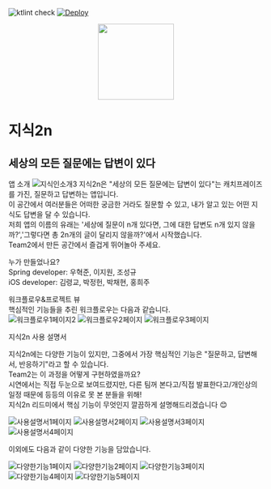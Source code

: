

![ktlint check](https://github.com/wafflestudio20-5/team2-server/actions/workflows/ktlint_check.yml/badge.svg)
[![Deploy](https://github.com/wafflestudio20-5/team2-server/actions/workflows/deploy.yml/badge.svg)](https://github.com/wafflestudio20-5/team2-server/actions/workflows/deploy.yml)

<div align="center">
    <img src="https://user-images.githubusercontent.com/86216809/216102204-712654a2-13e1-46f5-89c3-0cd68ea590d7.jpg" width="150" height="150" />
</div>

# 지식2n
## 세상의 모든 질문에는 답변이 있다

앱 소개
![지식인소개3](https://user-images.githubusercontent.com/86216809/216120258-43bcc3c8-0067-4de2-b01f-56861b400243.jpg)
지식2n은 "세상의 모든 질문에는 답변이 있다"는 캐치프레이즈를 가진, 질문하고 답변하는 앱입니다.<br>
이 공간에서 여러분들은 어떠한 궁금한 거라도 질문할 수 있고, 내가 알고 있는 어떤 지식도 답변을 달 수 있습니다.<br>
저희 앱의 이름의 유래는 '세상에 질문이 n개 있다면, 그에 대한 답변도 n개 있지 않을까?','그렇다면 총 2n개의 글이 달리지 않을까?'에서 시작했습니다.<br>
Team2에서 만든 공간에서 즐겁게 뛰어놀아 주세요.<br>

누가 만들었나요?<br>
Spring developer: 우혁준, 이지원, 조성규<br>
iOS developer: 김령교, 박정헌, 박채현, 홍희주<br>

워크플로우&프로젝트 뷰<br>
핵심적인 기능들을 추린 워크플로우는 다음과 같습니다.<br>
![워크플로우1페이지2](https://user-images.githubusercontent.com/86216809/216283042-1a5b266e-5d3b-4941-b51d-87a39b9b4e1d.jpg)
![워크플로우2페이지](https://user-images.githubusercontent.com/86216809/216114406-4a345997-a87d-4155-8893-a808e502a5e6.jpg)
![워크플로우3페이지](https://user-images.githubusercontent.com/86216809/216114630-658381d7-23e4-47d4-944e-9e3a0cebeddb.jpg)


지식2n 사용 설명서

지식2n에는 다양한 기능이 있지만, 그중에서 가장 핵심적인 기능은 "질문하고, 답변해서, 반응하기"라고 할 수 있습니다.<br>
Team2는 이 과정을 어떻게 구현하였을까요?<br>
시연에서는 직접 두눈으로 보여드렸지만, 다른 팀꺼 본다고/직접 발표한다고/개인상의 일정 때문에 등등의 이유로 못 본 분들을 위해!<br>
지식2n 리드미에서 핵심 기능이 무엇인지 깔끔하게 설명해드리겠습니다 :blush:<br>


![사용설명서1페이지](https://user-images.githubusercontent.com/86216809/216321167-7e3a28c6-46fb-4d1c-a961-bd693f13a139.jpg)
![사용설명서2페이지](https://user-images.githubusercontent.com/86216809/216321186-a7a7fcd2-670a-4dae-83ad-20a309e47f4e.jpg)
![사용설명서3페이지](https://user-images.githubusercontent.com/86216809/216321205-f6921b59-d910-43c9-92fb-b2f3cb6ebb11.jpg)
![사용설명서4페이지](https://user-images.githubusercontent.com/86216809/216321218-4e7bab7c-62e4-4a16-9d3f-fbbfe6336906.jpg)


이외에도 다음과 같이 다양한 기능을 담았습니다.

![다양한기능1페이지](https://user-images.githubusercontent.com/86216809/216355237-d36ad792-eba0-47f8-b712-eaab34aeb8ea.jpg)
![다양한기능2페이지](https://user-images.githubusercontent.com/86216809/216355256-ae32178c-2881-4f6a-8240-3b9d62e64b13.jpg)
![다양한기능3페이지](https://user-images.githubusercontent.com/86216809/216355280-922da1b6-29a4-45b0-9fec-7cd5143635cb.jpg)
![다양한기능4페이지](https://user-images.githubusercontent.com/86216809/216355299-cf1234c9-eb32-4e55-896b-c1e71f2776eb.jpg)
![다양한기능5페이지](https://user-images.githubusercontent.com/86216809/216355327-c88b3d7b-e473-49de-b2ae-a2463390bde2.jpg)
